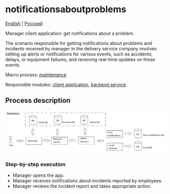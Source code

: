 # notificationsaboutproblems

[English](notificationsaboutproblems.md) | [Русский](notificationsaboutproblems.ru.md)

Manager client application: get notifications about a problem.

The scenario responsible for getting notifications about problems and incidents received by manager in the delivery service company involves setting up alerts or notifications for various events, such as accidents, delays, or equipment failures, and receiving real-time updates on these events.

Macro process: [maintenance](../../macroprocesses/maintenance.md)

Responsible modules: [client application](../../frontend/managerclient.md), [backend service](../../backend/managerbackend.md).

## Process description

![maintenance_overall](../../img/maintenance_overall.png)

### Step-by-step execution

- Manager opens the app.
- Manager receives notifications about incidents reported by employees.
- Manager reviews the incident report and takes appropriate action.
